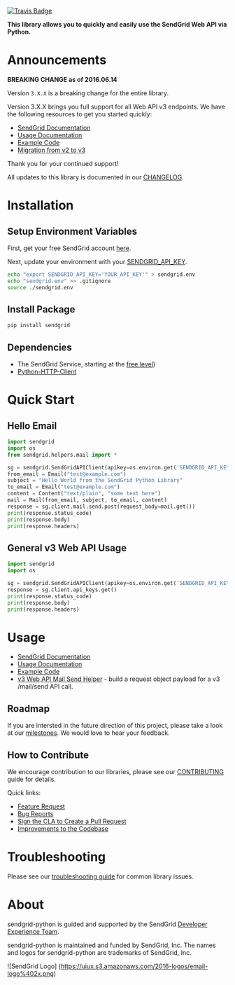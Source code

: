 [![Travis Badge](https://travis-ci.org/sendgrid/sendgrid-python.svg?branch=master)](https://travis-ci.org/sendgrid/sendgrid-python)

**This library allows you to quickly and easily use the SendGrid Web API via Python.**

# Announcements

**BREAKING CHANGE as of 2016.06.14**

Version `3.X.X` is a breaking change for the entire library.

Version 3.X.X brings you full support for all Web API v3 endpoints. We
have the following resources to get you started quickly:

-   [SendGrid
    Documentation](https://sendgrid.com/docs/API_Reference/Web_API_v3/index.html)
-   [Usage
    Documentation](https://github.com/sendgrid/sendgrid-python/tree/master/USAGE.md)
-   [Example
    Code](https://github.com/sendgrid/sendgrid-python/tree/master/examples)
-   [Migration from v2 to v3](https://sendgrid.com/docs/Classroom/Send/v3_Mail_Send/how_to_migrate_from_v2_to_v3_mail_send.html)

Thank you for your continued support!

All updates to this library is documented in our [CHANGELOG](https://github.com/sendgrid/sendgrid-python/blob/master/CHANGELOG.md).

# Installation

## Setup Environment Variables

First, get your free SendGrid account [here](https://sendgrid.com/free?source=sendgrid-python).

Next, update your environment with your [SENDGRID_API_KEY](https://app.sendgrid.com/settings/api_keys).

```bash
echo "export SENDGRID_API_KEY='YOUR_API_KEY'" > sendgrid.env
echo "sendgrid.env" >> .gitignore
source ./sendgrid.env
```

## Install Package

```bash
pip install sendgrid
```

## Dependencies

- The SendGrid Service, starting at the [free level](https://sendgrid.com/free?source=sendgrid-python))
- [Python-HTTP-Client](https://github.com/sendgrid/python-http-client)

# Quick Start

## Hello Email

```python
import sendgrid
import os
from sendgrid.helpers.mail import *

sg = sendgrid.SendGridAPIClient(apikey=os.environ.get('SENDGRID_API_KEY'))
from_email = Email("test@example.com")
subject = "Hello World from the SendGrid Python Library"
to_email = Email("test@example.com")
content = Content("text/plain", "some text here")
mail = Mail(from_email, subject, to_email, content)
response = sg.client.mail.send.post(request_body=mail.get())
print(response.status_code)
print(response.body)
print(response.headers)
```

## General v3 Web API Usage

```python
import sendgrid
import os

sg = sendgrid.SendGridAPIClient(apikey=os.environ.get('SENDGRID_API_KEY'))
response = sg.client.api_keys.get()
print(response.status_code)
print(response.body)
print(response.headers)
```

# Usage

- [SendGrid Documentation](https://sendgrid.com/docs/API_Reference/index.html)
- [Usage Documentation](https://github.com/sendgrid/sendgrid-python/tree/master/USAGE.md)
- [Example Code](https://github.com/sendgrid/sendgrid-python/tree/master/examples)
- [v3 Web API Mail Send Helper](https://github.com/sendgrid/sendgrid-python/tree/master/sendgrid/helpers/mail) - build a request object payload for a v3 /mail/send API call.

## Roadmap

If you are intersted in the future direction of this project, please take a look at our [milestones](https://github.com/sendgrid/sendgrid-python/milestones). We would love to hear your feedback.

## How to Contribute

We encourage contribution to our libraries, please see our [CONTRIBUTING](https://github.com/sendgrid/sendgrid-python/blob/master/CONTRIBUTING.md) guide for details.

Quick links:

- [Feature Request](https://github.com/sendgrid/sendgrid-python/blob/master/CONTRIBUTING.md#feature_request)
- [Bug Reports](https://github.com/sendgrid/sendgrid-python/blob/master/CONTRIBUTING.md#submit_a_bug_report)
- [Sign the CLA to Create a Pull Request](https://github.com/sendgrid/sendgrid-open-source-templates/tree/master/CONTRIBUTING.md#cla)
- [Improvements to the Codebase](https://github.com/sendgrid/sendgrid-python/blob/master/CONTRIBUTING.md#improvements_to_the_codebase)

# Troubleshooting

Please see our [troubleshooting guide](https://github.com/sendgrid/sendgrid-python/blob/master/TROUBLESHOOTING.md) for common library issues.

# About

sendgrid-python is guided and supported by the SendGrid [Developer Experience Team](mailto:dx@sendgrid.com).

sendgrid-python is maintained and funded by SendGrid, Inc. The names and logos for sendgrid-python are trademarks of SendGrid, Inc.

![SendGrid Logo]
(https://uiux.s3.amazonaws.com/2016-logos/email-logo%402x.png)
